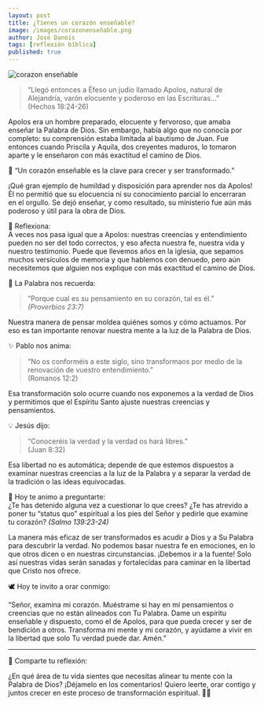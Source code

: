 ```yaml
---
layout: post
title: ¿Tienes un corazón enseñable?
image: /images/corazonenseñable.png
author: José Danois
tags: [reflexión bíblica]
published: true
---
```

![corazon enseñable](/images/corazonenseñable.png)
> “Llegó entonces a Éfeso un judío llamado Apolos, natural de Alejandría, varón elocuente y poderoso en las Escrituras…”  
> (Hechos 18:24-26)

Apolos era un hombre preparado, elocuente y fervoroso, que amaba enseñar la Palabra de Dios. Sin embargo, había algo que no conocía por completo: su comprensión estaba limitada al bautismo de Juan. Fue entonces cuando Priscila y Aquila, dos creyentes maduros, lo tomaron aparte y le enseñaron con más exactitud el camino de Dios.

🌟 “Un corazón enseñable es la clave para crecer y ser transformado.”

¡Qué gran ejemplo de humildad y disposición para aprender nos da Apolos! Él no permitió que su elocuencia ni su conocimiento parcial lo encerraran en el orgullo. Se dejó enseñar, y como resultado, su ministerio fue aún más poderoso y útil para la obra de Dios.

📝 Reflexiona:  
A veces nos pasa igual que a Apolos: nuestras creencias y entendimiento pueden no ser del todo correctos, y eso afecta nuestra fe, nuestra vida y nuestro testimonio. Puede que llevemos años en la iglesia, que sepamos muchos versículos de memoria y que hablemos con denuedo, pero aún necesitemos que alguien nos explique con más exactitud el camino de Dios.

📖 La Palabra nos recuerda:

> “Porque cual es su pensamiento en su corazón, tal es él.”  
> _(Proverbios 23:7)_

Nuestra manera de pensar moldea quiénes somos y cómo actuamos. Por eso es tan importante renovar nuestra mente a la luz de la Palabra de Dios.

✨ Pablo nos anima:

> “No os conforméis a este siglo, sino transformaos por medio de la renovación de vuestro entendimiento.”  
> (Romanos 12:2)

Esa transformación solo ocurre cuando nos exponemos a la verdad de Dios y permitimos que el Espíritu Santo ajuste nuestras creencias y pensamientos.

💡 Jesús dijo:

> “Conoceréis la verdad y la verdad os hará libres.”  
> (Juan 8:32)

Esa libertad no es automática; depende de que estemos dispuestos a examinar nuestras creencias a la luz de la Palabra y a separar la verdad de la tradición o las ideas equivocadas.

🙌 Hoy te animo a preguntarte:  
¿Te has detenido alguna vez a cuestionar lo que crees? ¿Te has atrevido a poner tu “status quo” espiritual a los pies del Señor y pedirle que examine tu corazón? _(Salmo 139:23-24)_

La manera más eficaz de ser transformados es acudir a Dios y a Su Palabra para descubrir la verdad. No podemos basar nuestra fe en emociones, en lo que otros dicen o en nuestras circunstancias. ¡Debemos ir a la fuente! Solo así nuestras vidas serán sanadas y fortalecidas para caminar en la libertad que Cristo nos ofrece.

🕊️ Hoy te invito a orar conmigo:

“Señor, examina mi corazón. Muéstrame si hay en mí pensamientos o creencias que no están alineados con Tu Palabra. Dame un espíritu enseñable y dispuesto, como el de Apolos, para que pueda crecer y ser de bendición a otros. Transforma mi mente y mi corazón, y ayúdame a vivir en la libertad que solo Tu verdad puede dar. Amén.”

----------

📌 Comparte tu reflexión:  

¿En qué área de tu vida sientes que necesitas alinear tu mente con la Palabra de Dios? ¡Déjamelo en los comentarios! Quiero leerte, orar contigo y juntos crecer en este proceso de transformación espiritual. 💬✨
